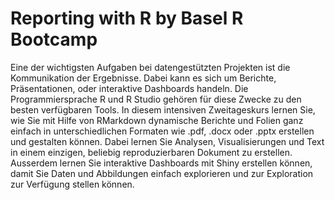 # Reporting with R by Basel R Bootcamp

Eine der wichtigsten Aufgaben bei datengestützten Projekten ist die Kommunikation der Ergebnisse. Dabei kann es sich um Berichte, Präsentationen, oder interaktive Dashboards handeln. Die Programmiersprache R und R Studio gehören für diese Zwecke zu den besten verfügbaren Tools. In diesem intensiven Zweitageskurs lernen Sie, wie Sie mit Hilfe von RMarkdown dynamische Berichte und Folien ganz einfach in unterschiedlichen Formaten wie .pdf, .docx oder .pptx erstellen und gestalten können. Dabei lernen Sie Analysen, Visualisierungen und Text in einem einzigen, beliebig reproduzierbaren Dokument zu erstellen. Ausserdem lernen Sie interaktive Dashboards mit Shiny erstellen können, damit Sie Daten und Abbildungen einfach explorieren und zur Exploration zur Verfügung stellen können.